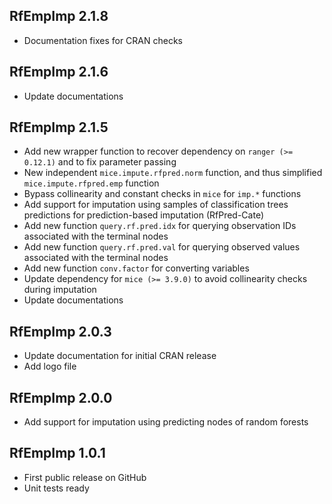## RfEmpImp 2.1.8
* Documentation fixes for CRAN checks

## RfEmpImp 2.1.6
* Update documentations

## RfEmpImp 2.1.5
* Add new wrapper function to recover dependency on `ranger (>= 0.12.1)` and
to fix parameter passing
* New independent `mice.impute.rfpred.norm` function, and thus simplified
`mice.impute.rfpred.emp` function
* Bypass collinearity and constant checks in `mice` for `imp.*` functions
* Add support for imputation using samples of classification trees predictions
for prediction-based imputation (RfPred-Cate)
* Add new function `query.rf.pred.idx` for querying observation IDs associated
with the terminal nodes
* Add new function `query.rf.pred.val` for querying observed values associated
with the terminal nodes
* Add new function `conv.factor` for converting variables
* Update dependency for `mice (>= 3.9.0)` to avoid collinearity checks during
imputation
* Update documentations

## RfEmpImp 2.0.3
* Update documentation for initial CRAN release
* Add logo file

## RfEmpImp 2.0.0
* Add support for imputation using predicting nodes of random forests

## RfEmpImp 1.0.1
* First public release on GitHub
* Unit tests ready

